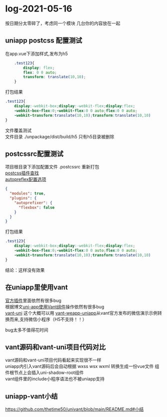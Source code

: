 # log-2021-05-16

按日期分太零碎了，考虑同一个模块 几台你的内容放在一起

## uniapp postcss 配置测试

在app.vue下添加样式,发布为h5
```css
	.test123{
		display: flex;
		flex: 0 0 auto;
		transform: translate(10,10);
	}
```

打包结果
```css
.test123{
    display:-webkit-box;display:-webkit-flex;display:flex;
    -webkit-box-flex:0;-webkit-flex:0 0 auto;flex:0 0 auto;
    -webkit-transform:translate(10,10);transform:translate(10,10)
}
```

文件覆盖测试  
文件目录 \./unpackage/dist/build/h5 只有h5目录被删除

## postcssrc配置测试
项目根目录下添加配置文件 .postcssrc 重新打包  
[postcss插件查找](https://www.postcss.parts/)  
[autopreflex配置选项](https://github.com/postcss/autoprefixer#options)
```json
{
  "modules": true,
  "plugins": {
    "autoprefixer": {
      "flexbox": false
    }
  }
}
```

打包结果
```css
.test123{
    display:-webkit-box;display:-webkit-flex;display:flex;
    -webkit-box-flex:0;-webkit-flex:0 0 auto;flex:0 0 auto;
    -webkit-transform:translate(10,10);transform:translate(10,10)
}

```
结论：这样没有效果

## 在uniapp里使用vant

[官方插件](https://ext.dcloud.net.cn/plugin?id=302)里面依然有很多bug  
根据博文[uni-app使用Vant组件](https://www.cnblogs.com/cjh1996/p/12922359.html)操作依然有很多bug  
[vant-uni](https://github.com/dajiaman/vant-uni) 这个大概可以用
[vant-weapp-uniapp](https://github.com/andurils/vant-weapp-uniapp)从vant官方发布的微信演示示例转换而来,支持微信小程序（H5不支持！！）



bug太多不值得花时间

## vant源码和vant-uni项目代码对比
vant源码和vant-uni项目代码看起来实现很不一样  
uniapp内引入vant源码后会自动根据 wxss wsx wxml 转换生成一份vue文件 组件根节点上会插入uni-shadow-root组件  
vant组件里的include小程序语法也不被uniapp支持

## uniapp-vant小结

https://github.com/thetime50/univant/blob/main/README.md#小结
